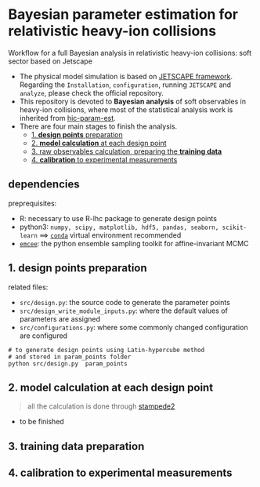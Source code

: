 # Bayesian parameter estimation for relativistic heavy-ion collisions


Workflow for a full Bayesian analysis in relativistic heavy-ion collisions: soft sector based on Jetscape
- The physical model simulation is based on [JETSCAPE framework](https://arxiv.org/abs/1903.07706). Regarding the `Installation`, `configuration`, running `JETSCAPE` and `analyze`, please check the official repository.
- This repository is devoted to **Bayesian analysis** of soft observables in heavy-ion collisions, where most of the statistical analysis work is inherited from [hic-param-est](http://qcd.phy.duke.edu/hic-param-est/).
- There are four main stages to finish the analysis.
    - [1. **design points** preparation](#1-design-points-preparation)
    - [2. **model calculation** at each design point](#2-model-calculation-at-each-design-point)
    - [3. raw observables calculation, preparing the **training data**](#3-training-data-preparation)
    - [4. **calibration** to experimental measurements](#4-calibration-to-experimental-measurements)


## dependencies
preprequisites:
-  R: necessary to use R-lhc package to generate design points
- python3: `numpy, scipy, matplotlib, hdf5, pandas, seaborn, scikit-learn` ==> [`conda`](https://docs.conda.io/en/latest/miniconda.html) virtual environment recommended
- [`emcee`](https://emcee.readthedocs.io/en/stable/): the python ensemble sampling toolkit for affine-invariant MCMC

## 1. design points preparation
related files:
- `src/design.py`: the source code to generate the parameter points
- `src/design_write_module_inputs.py`: where the default values of parameters are assigned
- `src/configurations.py`: where some commonly changed configuration are configured

```
# to generate design points using Latin-hypercube method
# and stored in param_points folder
python src/design.py  param_points
```


## 2. model calculation at each design point
> all the calculation is done through [stampede2](https://portal.tacc.utexas.edu/user-guides/stampede2)

- to be finished


## 3. training data preparation

## 4. calibration to experimental measurements

